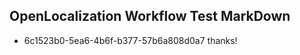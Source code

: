 ## OpenLocalization Workflow Test MarkDown
* 6c1523b0-5ea6-4b6f-b377-57b6a808d0a7 thanks!

<!--HONumber=Aug16_HO1-->


